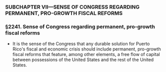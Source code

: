 ### SUBCHAPTER VII—SENSE OF CONGRESS REGARDING PERMANENT, PRO-GROWTH FISCAL REFORMS

### §2241. Sense of Congress regarding permanent, pro-growth fiscal reforms
* It is the sense of the Congress that any durable solution for Puerto Rico's fiscal and economic crisis should include permanent, pro-growth fiscal reforms that feature, among other elements, a free flow of capital between possessions of the United States and the rest of the United States.